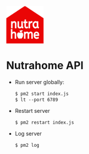 <img class="mt-5" style="width: 100px;height:100px" src="img/nutrahome.png"/>

# Nutrahome API

- Run server globally:
    
    ```
    $ pm2 start index.js
    $ lt --port 6789
    ```

- Restart server

    ```
    $ pm2 restart index.js
    ```

- Log server

    ```
    $ pm2 log
    ```